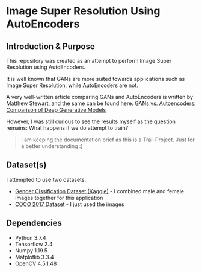 # Image Super Resolution Using AutoEncoders

## Introduction & Purpose

This repository was created as an attempt to perform Image Super Resolution using AutoEncoders.

It is well known that GANs are more suited towards applications such as Image Super Resolution, while AutoEncoders are not. 

A very well-written article comparing GANs and AutoEncoders is written by Matthew Stewart, and the same can be found here: [GANs vs. Autoencoders: Comparison of Deep Generative Models](https://towardsdatascience.com/gans-vs-autoencoders-comparison-of-deep-generative-models-985cf15936ea)

However, I was still curious to see the results myself as the question remains: What happens if we do attempt to train?

> I am keeping the documentation brief as this is a Trail Project. Just for a better understanding :)

## Dataset(s)

I attempted to use two datasets:
- [Gender Clssification Dataset (Kaggle)](https://www.kaggle.com/cashutosh/gender-classification-dataset) - I combined male and female images together for this application
- [COCO 2017 Dataset](https://cocodataset.org) - I just used the images

## Dependencies

- Python 3.7.4
- Tensorflow 2.4
- Numpy 1.19.5
- Matplotlib 3.3.4
- OpenCV 4.5.1.48

